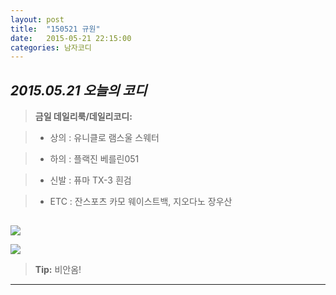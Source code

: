 ```yaml
---
layout: post
title:  "150521 규원"
date:   2015-05-21 22:15:00
categories: 남자코디
---
```




*2015.05.21 오늘의 코디*
-------------


> **금일 데일리룩/데일리코디:**

> - 상의 : 유니클로 램스울 스웨터


> - 하의 : 플랙진 베를린051


> - 신발 : 퓨마 TX-3 흰검

> -  ETC : 잔스포츠 카모 웨이스트백, 지오다노 장우산



##  
![](https://lh6.googleusercontent.com/-W7A9GRNXeb8/VWhssF6ggqI/AAAAAAAAACY/Qk8RHFcml2c/w684-h563-no/4-1.jpg)

![](https://lh3.googleusercontent.com/-PhNZV8NcMZk/VWhsshtQjOI/AAAAAAAAACg/3AojYukmcs4/w676-h563-no/4-2.jpg)

> **Tip:** 비안옴!


----------
